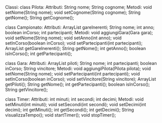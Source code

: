Classi:
  class Pilota:
    Attributi:
      String nome;
      String cognome;
    Metodi:
      void setNome(String nome);
      void setCognome(String cognome);
      String getNome();
      String getCognome();

  class Campionato:
    Attributi:
      ArrayList<Gara> gareInerenti;
      String nome;
      int anno;
      boolean inCorso;
      int partecipanti;
    Metodi:
      void aggiungiGara(Gara gara);
      void setNome(String nome);
      void setAnno(int anno);
      void setInCorso(boolean inCorso);
      void setPartecipanti(int partecipanti);
      ArrayList<Gara> getGareInerenti();
      String getNome();
      int getAnno();
      boolean isInCorso();
      int getPartecipanti();

  class Gara:
    Attributi:
      ArrayList<Pilota> piloti;
      String nome;
      int partecipanti;
      boolean inCorso;
      String vincitore;
    Metodi:
      void aggiungiPilota(Pilota pilota);
      void setNome(String nome);
      void setPartecipanti(int partecipanti);
      void setInCorso(boolean inCorso);
      void setVincitore(String vincitore);
      ArrayList<Pilota> getPiloti();
      String getNome();
      int getPartecipanti();
      boolean isInCorso();
      String getVincitore();

  class Timer:
    Attributi:
      int minuti;
      int secondi;
      int decimi;
    Metodi:
      void setMinuti(int minuti);
      void setSecondi(int secondi);
      void setDecimi(int decimi);
      int getMinuti();
      int getSecondi();
      int getDecimi();
      String visualizzaTempo();
      void startTimer();
      void stopTimer();

